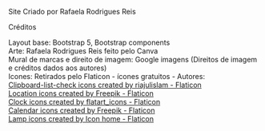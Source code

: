 Site Criado por Rafaela Rodrigues Reis

Créditos

Layout base: Bootstrap 5, Bootstrap components<br>
Arte: Rafaela Rodrigues Reis feito pelo Canva <br>
Mural de marcas e direito de imagem: Google imagens (Direitos de imagem e créditos dados aos autores) <br>
Icones: Retirados pelo Flaticon - ícones gratuitos - Autores: <br>
<a href="https://www.flaticon.com/free-icons/clipboard-list-check" title="clipboard-list-check icons">Clipboard-list-check icons created by riajulislam - Flaticon</a> <br>
<a href="https://www.flaticon.com/free-icons/location" title="location icons">Location icons created by Freepik - Flaticon</a> <br>
<a href="https://www.flaticon.com/free-icons/clock" title="clock icons">Clock icons created by flatart_icons - Flaticon</a> <br>
<a href="https://www.flaticon.com/free-icons/calendar" title="calendar icons">Calendar icons created by Freepik - Flaticon</a> <br>
<a href="https://www.flaticon.com/free-icons/lamp" title="lamp icons">Lamp icons created by Icon home - Flaticon</a> <br>
